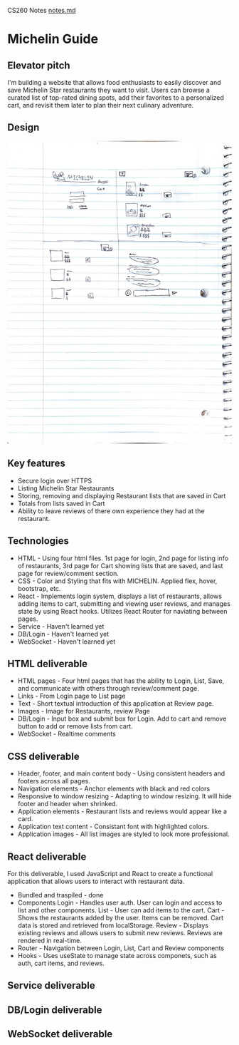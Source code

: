 CS260 Notes
[notes.md](https://github.com/gwanghong/startup/blob/main/notes.md)

# Michelin Guide
  ## Elevator pitch
 I'm building a website that allows food enthusiasts to easily discover and save Michelin Star restaurants they want to visit. Users can browse a curated list of top-rated dining spots, add their favorites to a personalized cart, and revisit them later to plan their next culinary adventure.
## Design
  ![Alt text](sketch_scan.JPG)

## Key features
* Secure login over HTTPS
* Listing Michelin Star Restaurants
* Storing, removing and displaying Restaurant lists that are saved in Cart
* Totals from lists saved in Cart
* Ability to leave reviews of there own experience they had at the restaurant.

## Technologies
* HTML -        Using four html files. 1st page for login, 2nd page for listing info of restaurants, 3rd page for Cart showing lists that are saved, and last page for review/comment section.
* CSS -         Color and Styling that fits with MICHELIN. Applied flex, hover, bootstrap, etc.
* React -       Implements login system, displays a list of 
restaurants, allows adding items to cart, submitting and viewing user reviews, and manages state by using React hooks. Utilizes React Router for naviating between pages.
* Service -     Haven't learned yet
* DB/Login -    Haven't learned yet
* WebSocket -   Haven't learned yet

## HTML deliverable
* HTML pages - Four html pages that has the ability to Login, List, Save, and communicate with others through review/comment page.
* Links - From Login page to List page
* Text - Short textual introduction of this application at Review page.
* Images - Image for Restaurants, review Page
* DB/Login - Input box and submit box for Login. Add to cart and remove button to add or remove lists from cart.
* WebSocket - Realtime comments

## CSS deliverable
* Header, footer, and main content body - Using consistent headers and footers across all pages.
* Navigation elements - Anchor elements with black and red colors
* Responsive to window resizing - Adapting to window resizing. It will hide footer and header when shrinked.
* Application elements - Restaurant lists and reviews would appear like a card.
* Application text content - Consistant font with highlighted colors.
* Application images - All list images are styled to look more professional.

## React deliverable
For this deliverable, I used JavaScript and React to create a functional application that allows users to interact with restaurant data.
* Bundled and traspiled - done
* Components
    Login - Handles user auth. User can login and access to list and other components.
    List - User can add items to the cart.
    Cart - Shows the restaurants added by the user. Items can be removed. Cart data is stored and retrieved from localStorage.
    Review - Displays existing reviews and allows users to submit new reviews. Reviews are rendered in real-time.
* Router - Navigation between Login, List, Cart and Review components
* Hooks - Uses useState to manage state across componets, such as auth, cart items, and reviews.

## Service deliverable

## DB/Login deliverable

## WebSocket deliverable

